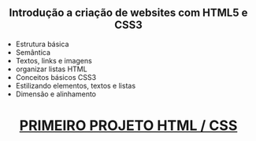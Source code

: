 <h2 align="center">Introdução a criação de websites com HTML5 e CSS3</h2>



- Estrutura básica
- Semântica
- Textos, links e imagens
- organizar listas HTML
- Conceitos básicos CSS3
- Estilizando elementos, textos e listas
- Dimensão e alinhamento



<h1 align="center"><a href="https://github.com/MichaelVieira021/PRIMEIRO-PROJETO-EM-HTML-CSS.git" target="_blank">PRIMEIRO PROJETO HTML / CSS</a></h1>







